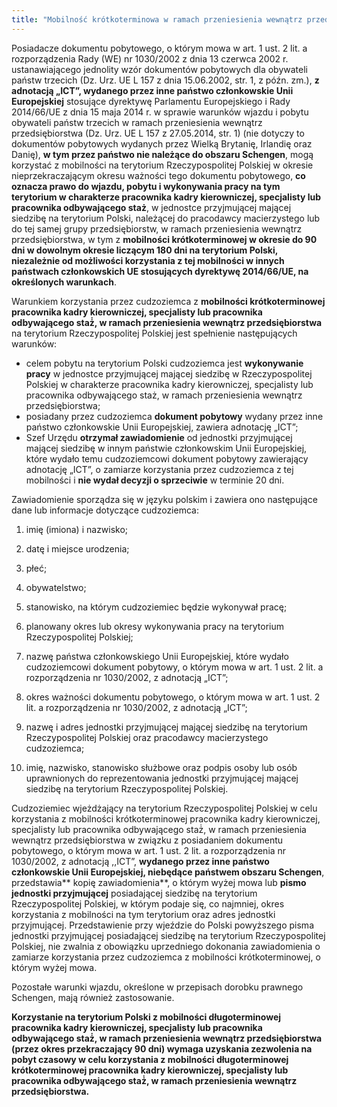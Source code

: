 ```yaml
---
title: "Mobilność krótkoterminowa w ramach przeniesienia wewnątrz przedsiębiorstwa"
---
```


Posiadacze dokumentu pobytowego, o którym mowa w art. 1 ust. 2 lit. a rozporządzenia Rady (WE) nr 1030/2002 z dnia 13 czerwca 2002 r. ustanawiającego jednolity wzór dokumentów pobytowych dla obywateli państw trzecich (Dz. Urz. UE L 157 z dnia 15.06.2002, str. 1, z późn. zm.), **z adnotacją „ICT”, wydanego przez inne państwo członkowskie Unii Europejskiej** stosujące dyrektywę Parlamentu Europejskiego i Rady 2014/66/UE z dnia 15 maja 2014 r. w sprawie warunków wjazdu i pobytu obywateli państw trzecich w ramach przeniesienia wewnątrz przedsiębiorstwa (Dz. Urz. UE L 157 z 27.05.2014, str. 1) (nie dotyczy to dokumentów pobytowych wydanych przez Wielką Brytanię, Irlandię oraz Danię), **w tym przez państwo nie należące do obszaru Schengen**, mogą korzystać z mobilności na terytorium Rzeczypospolitej Polskiej w okresie nieprzekraczającym okresu ważności tego dokumentu pobytowego, **co oznacza prawo do wjazdu, pobytu i wykonywania pracy na tym terytorium w charakterze pracownika kadry kierowniczej, specjalisty lub pracownika odbywającego staż**, w jednostce przyjmującej mającej siedzibę na terytorium Polski, należącej do pracodawcy macierzystego lub do tej samej grupy przedsiębiorstw, w ramach przeniesienia wewnątrz przedsiębiorstwa, w tym z **mobilności krótkoterminowej w okresie do 90 dni w dowolnym okresie liczącym 180 dni na terytorium Polski, niezależnie od możliwości korzystania z tej mobilności w innych państwach członkowskich UE stosujących dyrektywę 2014/66/UE, na określonych warunkach**.

Warunkiem korzystania przez cudzoziemca z **mobilności krótkoterminowej pracownika kadry kierowniczej, specjalisty lub pracownika odbywającego staż̇, w ramach przeniesienia wewnątrz przedsiębiorstwa** na terytorium Rzeczypospolitej Polskiej jest spełnienie następujących warunków:

- celem pobytu na terytorium Polski cudzoziemca jest **wykonywanie pracy** w jednostce przyjmującej mającej siedzibę w Rzeczypospolitej Polskiej w charakterze pracownika kadry kierowniczej, specjalisty lub pracownika odbywającego staż, w ramach przeniesienia wewnątrz przedsiębiorstwa;
- posiadany przez cudzoziemca **dokument pobytowy** wydany przez inne państwo członkowskie Unii Europejskiej, zawiera adnotację „ICT”;
- Szef Urzędu **otrzymał zawiadomienie** od jednostki przyjmującej mającej siedzibę w innym państwie członkowskim Unii Europejskiej, które wydało temu cudzoziemcowi dokument pobytowy zawierający adnotację „ICT”, o zamiarze korzystania przez cudzoziemca z tej mobilności i **nie wydał decyzji o sprzeciwie** w terminie 20 dni.

Zawiadomienie sporządza się w języku polskim i zawiera ono następujące dane lub informacje dotyczące cudzoziemca:

1. imię (imiona) i nazwisko;

2. datę i miejsce urodzenia;

3. płeć;

4. obywatelstwo;

5. stanowisko, na którym cudzoziemiec będzie wykonywał pracę;

6. planowany okres lub okresy wykonywania pracy na terytorium Rzeczypospolitej Polskiej;

7. nazwę państwa członkowskiego Unii Europejskiej, które wydało cudzoziemcowi dokument pobytowy, o którym mowa w art. 1 ust. 2 lit. a rozporządzenia nr 1030/2002, z adnotacją „ICT”;

8. okres ważności dokumentu pobytowego, o którym mowa w art. 1 ust. 2 lit. a rozporządzenia nr 1030/2002, z adnotacją „ICT”;

9. nazwę i adres jednostki przyjmującej mającej siedzibę na terytorium Rzeczypospolitej Polskiej oraz pracodawcy macierzystego cudzoziemca;

10. imię, nazwisko, stanowisko służbowe oraz podpis osoby lub osób uprawnionych do reprezentowania jednostki przyjmującej mającej siedzibę na terytorium Rzeczypospolitej Polskiej.

Cudzoziemiec wjeżdżający na terytorium Rzeczypospolitej Polskiej w celu korzystania z mobilności krótkoterminowej pracownika kadry kierowniczej, specjalisty lub pracownika odbywającego staż̇, w ramach przeniesienia wewnątrz przedsiębiorstwa w związku z posiadaniem dokumentu pobytowego, o którym mowa w art. 1 ust. 2 lit. a rozporządzenia nr 1030/2002, z adnotacją ,,ICT”, **wydanego przez inne państwo członkowskie Unii Europejskiej, niebędące państwem obszaru Schengen**, przedstawia** kopię zawiadomienia**, o którym wyżej mowa lub **pismo jednostki przyjmującej** posiadającej siedzibę na terytorium Rzeczypospolitej Polskiej, w którym podaje się, co najmniej, okres korzystania z mobilności na tym terytorium oraz adres jednostki przyjmującej. Przedstawienie przy wjeździe do Polski powyższego pisma jednostki przyjmującej posiadającej siedzibę na terytorium Rzeczypospolitej Polskiej, nie zwalnia z obowiązku uprzedniego dokonania zawiadomienia o zamiarze korzystania przez cudzoziemca z mobilności krótkoterminowej, o którym wyżej mowa.

Pozostałe warunki wjazdu, określone w przepisach dorobku prawnego Schengen, mają również zastosowanie.

**Korzystanie na terytorium Polski z mobilności długoterminowej pracownika kadry kierowniczej, specjalisty lub pracownika odbywającego staż̇, w ramach przeniesienia wewnątrz przedsiębiorstwa (przez okres przekraczający 90 dni) wymaga uzyskania zezwolenia na pobyt czasowy w celu korzystania z mobilności długoterminowej krótkoterminowej pracownika kadry kierowniczej, specjalisty lub pracownika odbywającego staż̇, w ramach przeniesienia wewnątrz przedsiębiorstwa.**

